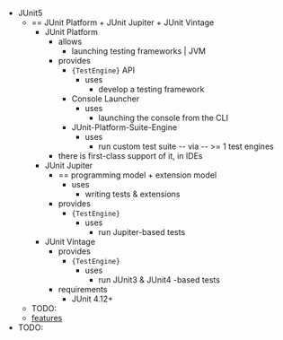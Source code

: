 * JUnit5
  * == JUnit Platform + JUnit Jupiter + JUnit Vintage
    * JUnit Platform
      * allows
        * launching testing frameworks | JVM
      * provides
        * `{TestEngine}` API
          * uses
            * develop a testing framework
        * Console Launcher
          * uses
            * launching the console from the CLI
        * JUnit-Platform-Suite-Engine
          * uses
            * run custom test suite -- via -- >= 1 test engines
      * there is first-class support of it, in IDEs
    * JUnit Jupiter
      * == programming model + extension model
        * uses
          * writing tests & extensions
      * provides
        * `{TestEngine}`
          * uses
            * run Jupiter-based tests
    * JUnit Vintage
      * provides
        * `{TestEngine}`
          * uses
            * run JUnit3 & JUnit4 -based tests
      * requirements
        * JUnit 4.12+
  * TODO:
  * [features](https://junit.org/junit5/docs/current/user-guide/#overview-getting-started-features)
* TODO: